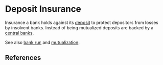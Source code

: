 # Deposit Insurance
Insurance a bank holds against its [deposit](deposit.md) to protect depositors from losses by insolvent banks. Instead of being mutualized deposits are backed by a [central banks](central-banks.md). 

See also [bank run](bank-run.md) and [mutualization](mutualization.md).

## References